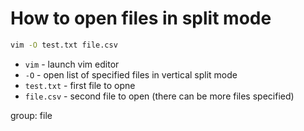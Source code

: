 # How to open files in split mode

```bash
vim -O test.txt file.csv
```

- `vim` - launch vim editor
- `-O` - open list of specified files in vertical split mode
- `test.txt` - first file to opne
- `file.csv` - second file to open (there can be more files specified)

group: file


